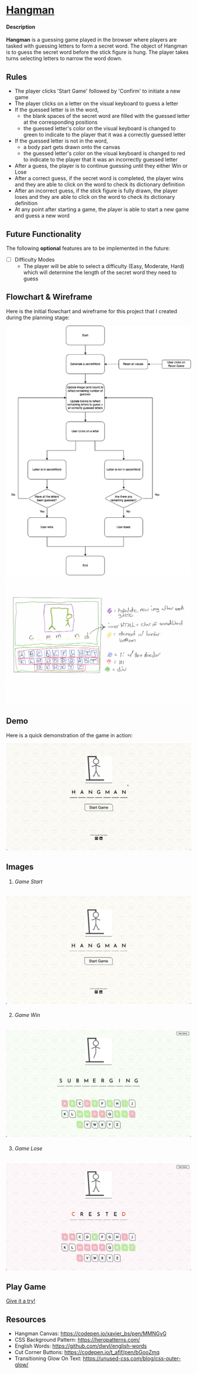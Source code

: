# [Hangman](https://bryandevelops.github.io/Hangman/)

#### Description
**Hangman** is a guessing game played in the browser where players are tasked with guessing letters to form a secret word. The object of Hangman is to guess the secret word before the stick figure is hung. The player takes turns selecting letters to narrow the word down.

## Rules
- The player clicks 'Start Game' followed by 'Confirm' to initiate a new game
- The player clicks on a letter on the visual keyboard to guess a letter
- If the guessed letter is in the word,
  - the blank spaces of the secret word are filled with the guessed letter at the corresponding positions
  - the guessed letter's color on the visual keyboard is changed to green to indicate to the player that it was a correctly guessed letter
- If the guessed letter is not in the word,
  - a body part gets drawn onto the canvas
  - the guessed letter's color on the visual keyboard is changed to red to indicate to the player that it was an incorrectly guessed letter
- After a guess, the player is to continue guessing until they either Win or Lose
- After a correct guess, if the secret word is completed, the player wins and they are able to click on the word to check its dictionary definition
- After an incorrect guess, if the stick figure is fully drawn, the player loses and they are able to click on the word to check its dictionary definition
- At any point after starting a game, the player is able to start a new game and guess a new word

## Future Functionality

The following **optional** features are to be implemented in the future:

- [ ] Difficulty Modes
  - The player will be able to select a difficulty (Easy, Moderate, Hard) which will determine the length of the secret word they need to guess

## Flowchart & Wireframe

Here is the initial flowchart and wireframe for this project that I created during the planning stage:

![Flowchart](assets/projectFlowchart.png)
![Wireframe](assets/projectWireframe.jpeg)

## Demo

Here is a quick demonstration of the game in action:

![Demo 1](assets/game-demo.gif)

## Images

1. ###### Game Start

![Game Start Image](assets/game-start.png)

2. ###### Game Win

![Game Win Image](assets/game-win.png)

3. ###### Game Lose

![Game Lose Image](assets/game-lose.png)

## Play Game

[Give it a try!](https://bryandevelops.github.io/Hangman/)

## Resources

- Hangman Canvas: https://codepen.io/xavier_bs/pen/MMNGyG
- CSS Background Pattern: https://heropatterns.com/
- English Words: https://github.com/dwyl/english-words
- Cut Corner Buttons: https://codepen.io/t_afif/pen/bGooZmq
- Transitioning Glow On Text: https://unused-css.com/blog/css-outer-glow/